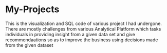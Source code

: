 # My-Projects
This is the visualization and SQL code of various project I had undergone. There are mostly challenges from various Analytical Platform which tasks individuals in providing insight from a given data set and give recommendaations so as to improve the business using decisions made from the given dataset 
